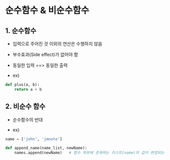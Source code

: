 # 순수함수 & 비순수함수

## 1. 순수함수
* 입력으로 주어진 것 이외의 연산은 수행하지 않음
* 부수효과(Side effect)가 없어야 함
* 동일한 입력 ==> 동일한 출력

* ex)
```python
def plus(a, b):
    return a + b
```

## 2. 비순수 함수
* 순수함수의 반대

* ex)
```python
name = ['john', 'jmnote']

def append_name(name_list, newName):
    names.append(newName)   # 함수 외부에 존재하는 리스트(name)의 값이 변경되는 Side Effect 존재
```